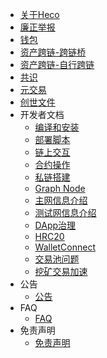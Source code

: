 - [关于Heco](/intro.md)
- [廉正举报](/Integrity.md)
- [钱包](/wallet.md)
- [资产跨链-跨链桥](/hecobridge.md)
- [资产跨链-自行跨链](/bridge.md)
- [共识](/consensus.md)
- [元交易](/dev/meta_tx.md)
- [创世文件](/genesis.md)
- 开发者文档
    - [编译和安装](/dev/install.md)
    - [部署脚本](/dev/deploy.md)
    - [链上交互](/dev/sdk.md)
    - [合约操作](/dev/contract.md)
    - [私链搭建](/dev/private_chain.md)
    - [Graph Node](/dev/graphnode.md)
    - [主网信息介绍](/mainnet.md)
    - [测试网信息介绍](/testnet.md)
    - [DApp治理](/dev/dapp-gov.md)
    - [HRC20](/dev/hrc20.md)
    - [WalletConnect](/dev/wallet-connect.md)
    - [交易池问题](/dev/txpool.md)
    - [挖矿交易加速](/dev/txspeedup.md)
- 公告
    - [公告](/Announcement.md)
- FAQ
    - [FAQ](/faq.md)
- 免责声明
    - [免责声明](/disclaimer.md)
